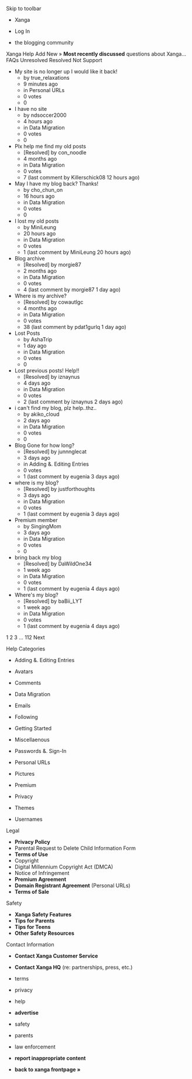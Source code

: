 Skip to toolbar

*   Xanga

*   Log In

*   the blogging community

Xanga Help Add New » **Most recently discussed** questions about Xanga… FAQs Unresolved Resolved Not Support

*   My site is no longer up I would like it back!
    *   by true\_relaxations
    *   9 minutes ago
    *   in Personal URLs
    *   0 votes
    *   0
*   I have no site
    *   by ndsoccer2000
    *   4 hours ago
    *   in Data Migration
    *   0 votes
    *   0
*   Plx help me find my old posts
    *   \[Resolved\] by con\_noodle
    *   4 months ago
    *   in Data Migration
    *   0 votes
    *   7 (last comment by Killerschick08 12 hours ago)
*   May I have my blog back? Thanks!
    *   by cho\_chun\_on
    *   16 hours ago
    *   in Data Migration
    *   0 votes
    *   0
*   I lost my old posts
    *   by MiniLeung
    *   20 hours ago
    *   in Data Migration
    *   0 votes
    *   1 (last comment by MiniLeung 20 hours ago)
*   Blog archive
    *   \[Resolved\] by morgie87
    *   2 months ago
    *   in Data Migration
    *   0 votes
    *   4 (last comment by morgie87 1 day ago)
*   Where is my archive?
    *   \[Resolved\] by cowautlgc
    *   4 months ago
    *   in Data Migration
    *   0 votes
    *   38 (last comment by pdat1gurlq 1 day ago)
*   Lost Posts
    *   by AshaTrip
    *   1 day ago
    *   in Data Migration
    *   0 votes
    *   0
*   Lost previous posts! Help!!
    *   \[Resolved\] by iznaynus
    *   4 days ago
    *   in Data Migration
    *   0 votes
    *   2 (last comment by iznaynus 2 days ago)
*   i can't find my blog, plz help..thz..
    *   by akiko\_cloud
    *   2 days ago
    *   in Data Migration
    *   0 votes
    *   0
*   Blog Gone for how long?
    *   \[Resolved\] by junnnglecat
    *   3 days ago
    *   in Adding &. Editing Entries
    *   0 votes
    *   1 (last comment by eugenia 3 days ago)
*   where is my blog?
    *   \[Resolved\] by justforthoughts
    *   3 days ago
    *   in Data Migration
    *   0 votes
    *   1 (last comment by eugenia 3 days ago)
*   Premium member
    *   by SingingMom
    *   3 days ago
    *   in Data Migration
    *   0 votes
    *   0
*   bring back my blog
    *   \[Resolved\] by DaWildOne34
    *   1 week ago
    *   in Data Migration
    *   0 votes
    *   1 (last comment by eugenia 4 days ago)
*   Where's my blog?
    *   \[Resolved\] by baBii\_LYT
    *   1 week ago
    *   in Data Migration
    *   0 votes
    *   1 (last comment by eugenia 4 days ago)

1 2 3 ... 112 Next

Help Categories

*   Adding &. Editing Entries
*   Avatars
*   Comments
*   Data Migration
*   Emails
*   Following
*   Getting Started
*   Miscellaenous

*   Passwords &. Sign-In
*   Personal URLs
*   Pictures
*   Premium
*   Privacy
*   Themes
*   Usernames

Legal

*   **Privacy Policy**
*   Parental Request to Delete Child Information Form
*   **Terms of Use**
*   Copyright
*   Digital Millennium Copyright Act (DMCA)
*   Notice of Infringement
*   **Premium Agreement**
*   **Domain Registrant Agreement** (Personal URLs)
*   **Terms of Sale**

Safety

*   **Xanga Safety Features**
*   **Tips for Parents**
*   **Tips for Teens**
*   **Other Safety Resources**

Contact Information

*   **Contact Xanga Customer Service**
*   **Contact Xanga HQ** (re: partnerships, press, etc.)

*   terms
*   privacy
*   help
*   **advertise**

*   safety
*   parents
*   law enforcement
*   **report inappropriate content**

*   **back to xanga frontpage »**